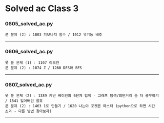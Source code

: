 # Solved ac Class 3



### 0605_solved_ac.py

```
푼 문제 (2) : 1003 피보나치 함수 / 1012 유기농 배추
```

---



### 0606_solved_ac.py

```
못 푼 문제 (1) : 1107 리모컨
푼 문제 (2) : 1074 Z / 1260 DFS와 BFS
```

---



### 0607_solved_ac.py

```
못 푼 문제 (2) : 1389 케빈 베이컨의 6단계 법칙 - 그래프 탐색/최단거리 좀 더 공부하기 / 1541 잃어버린 괄호
푼 문제 (2) : 1463 1로 만들기 / 1620 나는야 포켓몬 마스터 (python으로 하면 시간 초과 - 다른 방법 찾아보자)
```

---

